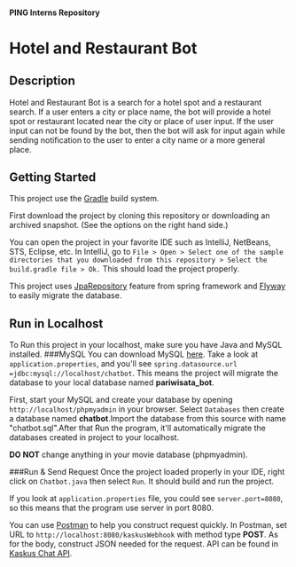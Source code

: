 #### PING Interns Repository

# Hotel and Restaurant Bot

## Description
Hotel and Restaurant Bot is a search for a hotel spot and a restaurant search. If a user enters a city or place name, the bot will provide
a hotel spot or restaurant located near the city or place of user input. If the user input can not be found by the bot, 
then the bot will ask for input again while sending notification to the user to enter a city name or a more general place.

## Getting Started
This project use the [Gradle](https://spring.io/guides/gs/gradle/) build system.

First download the project by cloning this repository or downloading an archived snapshot. (See the options on the right hand side.)

You can open the project in your favorite IDE such as IntelliJ, NetBeans, STS, Eclipse, etc. In IntelliJ, go to ```File > Open > Select one of the sample directories that you downloaded from this repository > Select the build.gradle file > Ok.``` This should load the project properly.

This project uses [JpaRepository](http://docs.spring.io/spring-data/jpa/docs/1.3.0.RELEASE/reference/html/jpa.repositories.html) feature from spring framework and [Flyway](https://flywaydb.org) to easily migrate the database.

## Run in Localhost
To Run this project in your localhost, make sure you have Java and MySQL installed.
###MySQL
You can download MySQL [here](http://dev.mysql.com/downloads/). Take a look at ```application.properties```, and you'll see ```spring.datasource.url =jdbc:mysql://localhost/chatbot```. This means the project will migrate the database to your local database named **pariwisata_bot**.

First, start your MySQL and create your database by opening ```http://localhost/phpmyadmin``` in your browser. Select ```Databases``` then create a database named **chatbot**.Import the database from this source with name "chatbot.sql".After that Run the program, it'll automatically migrate the databases created in project to your localhost. 

**DO NOT** change anything in your movie database (phpmyadmin).

###Run & Send Request 
Once the project loaded properly in your IDE, right click on ```Chatbot.java``` then select ```Run```. It should build and run the project. 

If you look at ```application.properties``` file, you could see ```server.port=8080```, so this means that the program use server in port 8080.

You can use [Postman](https://www.getpostman.com) to help you construct request quickly. In Postman, set URL to ```http://localhost:8080/kaskusWebhook``` with method type **POST**. As for the body, construct JSON needed for the request. API can be found in [Kaskus Chat API](http://slate.obrol.id/#introduction).
